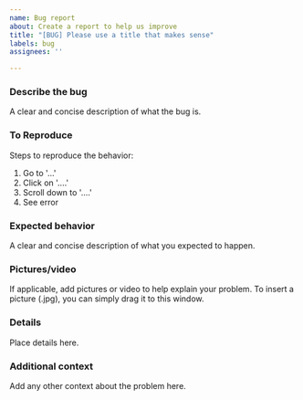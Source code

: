 ```yaml
---
name: Bug report
about: Create a report to help us improve
title: "[BUG] Please use a title that makes sense"
labels: bug
assignees: ''

---
```


### Describe the bug
A clear and concise description of what the bug is.

### To Reproduce
Steps to reproduce the behavior:
1. Go to '...'
2. Click on '....'
3. Scroll down to '....'
4. See error

### Expected behavior
A clear and concise description of what you expected to happen.

### Pictures/video
If applicable, add pictures or video to help explain your problem.
To insert a picture (.jpg), you can simply drag it to this window.

### Details
Place details here.

### Additional context
Add any other context about the problem here.

